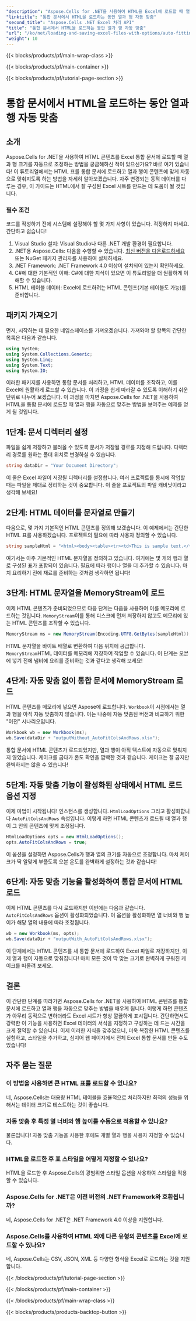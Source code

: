 ```yaml
---
"description": "Aspose.Cells for .NET을 사용하여 HTML을 Excel에 로드할 때 열과 행을 자동으로 맞추는 방법을 알아보세요. 단계별 가이드가 포함되어 있습니다."
"linktitle": "통합 문서에서 HTML을 로드하는 동안 열과 행 자동 맞춤"
"second_title": "Aspose.Cells .NET Excel 처리 API"
"title": "통합 문서에서 HTML을 로드하는 동안 열과 행 자동 맞춤"
"url": "/ko/net/loading-and-saving-excel-files-with-options/auto-fitting-columns-and-rows/"
"weight": 10
---
```


{{< blocks/products/pf/main-wrap-class >}}

{{< blocks/products/pf/main-container >}}

{{< blocks/products/pf/tutorial-page-section >}}

# 통합 문서에서 HTML을 로드하는 동안 열과 행 자동 맞춤

## 소개
Aspose.Cells for .NET을 사용하여 HTML 콘텐츠를 Excel 통합 문서에 로드할 때 열과 행 크기를 자동으로 조정하는 방법을 궁금해하신 적이 있으신가요? 바로 여기 있습니다! 이 튜토리얼에서는 HTML 표를 통합 문서에 로드하고 열과 행이 콘텐츠에 맞게 자동으로 맞춰지도록 하는 방법을 자세히 알아보겠습니다. 자주 변경되는 동적 데이터를 다루는 경우, 이 가이드는 HTML에서 잘 구성된 Excel 시트를 만드는 데 도움이 될 것입니다.
### 필수 조건
코드를 작성하기 전에 시스템에 설정해야 할 몇 가지 사항이 있습니다. 걱정하지 마세요. 간단하고 쉽습니다!
1. Visual Studio 설치: Visual Studio나 다른 .NET 개발 환경이 필요합니다.
2. .NET용 Aspose.Cells: 다음을 수행할 수 있습니다. [최신 버전을 다운로드하세요](https://releases.aspose.com/cells/net/) 또는 NuGet 패키지 관리자를 사용하여 설치하세요.
3. .NET Framework: .NET Framework 4.0 이상이 설치되어 있는지 확인하세요.
4. C#에 대한 기본적인 이해: C#에 대한 지식이 있으면 이 튜토리얼을 더 원활하게 이해할 수 있습니다.
5. HTML 테이블 데이터: Excel에 로드하려는 HTML 콘텐츠(기본 테이블도 가능)를 준비합니다.
## 패키지 가져오기
먼저, 시작하는 데 필요한 네임스페이스를 가져오겠습니다. 가져와야 할 항목의 간단한 목록은 다음과 같습니다.
```csharp
using System;
using System.Collections.Generic;
using System.Linq;
using System.Text;
using System.IO;
```
이러한 패키지를 사용하면 통합 문서를 처리하고, HTML 데이터를 조작하고, 이를 Excel에 원활하게 로드할 수 있습니다.
이 과정을 쉽게 따라갈 수 있도록 이해하기 쉬운 단위로 나누어 보겠습니다. 이 과정을 마치면 Aspose.Cells for .NET을 사용하여 HTML을 통합 문서에 로드할 때 열과 행을 자동으로 맞추는 방법을 보여주는 예제를 얻게 될 것입니다.
## 1단계: 문서 디렉터리 설정
파일을 쉽게 저장하고 불러올 수 있도록 문서가 저장될 경로를 지정해 드립니다. 디렉터리 경로를 원하는 폴더 위치로 변경하실 수 있습니다.
```csharp
string dataDir = "Your Document Directory";
```
이 줄은 Excel 파일이 저장될 디렉터리를 설정합니다. 여러 프로젝트를 동시에 작업할 때는 파일을 제대로 정리하는 것이 중요합니다. 이 줄을 프로젝트의 파일 캐비닛이라고 생각해 보세요!
## 2단계: HTML 데이터를 문자열로 만들기
다음으로, 몇 가지 기본적인 HTML 콘텐츠를 정의해 보겠습니다. 이 예제에서는 간단한 HTML 표를 사용하겠습니다. 프로젝트의 필요에 따라 사용자 정의할 수 있습니다.
```csharp
string sampleHtml = "<html><body><table><tr><td>This is sample text.</td><td>Some text.</td></tr><tr><td>This is another sample text.</td><td>Some text.</td></tr></table></body></html>";
```
여기서는 아주 기본적인 HTML 문자열을 정의하고 있습니다. 여기에는 몇 개의 행과 열로 구성된 표가 포함되어 있습니다. 필요에 따라 행이나 열을 더 추가할 수 있습니다. 마치 요리하기 전에 재료를 준비하는 것처럼 생각하면 됩니다!
## 3단계: HTML 문자열을 MemoryStream에 로드
이제 HTML 콘텐츠가 준비되었으므로 다음 단계는 다음을 사용하여 이를 메모리에 로드하는 것입니다. `MemoryStream`이를 통해 디스크에 먼저 저장하지 않고도 메모리에 있는 HTML 콘텐츠를 조작할 수 있습니다.
```csharp
MemoryStream ms = new MemoryStream(Encoding.UTF8.GetBytes(sampleHtml));
```
HTML 문자열을 바이트 배열로 변환하여 다음 위치에 공급합니다. `MemoryStream`HTML 데이터를 메모리에 저장하여 작업할 수 있습니다. 이 단계는 오븐에 넣기 전에 냄비에 요리를 준비하는 것과 같다고 생각해 보세요!
## 4단계: 자동 맞춤 없이 통합 문서에 MemoryStream 로드
HTML 콘텐츠를 메모리에 넣으면 Aspose에 로드합니다. `Workbook`이 시점에서는 열과 행을 아직 자동 맞춤하지 않습니다. 이는 나중에 자동 맞춤된 버전과 비교하기 위한 "이전" 시나리오입니다.
```csharp
Workbook wb = new Workbook(ms);
wb.Save(dataDir + "outputWithout_AutoFitColsAndRows.xlsx");
```
통합 문서에 HTML 콘텐츠가 로드되었지만, 열과 행이 아직 텍스트에 자동으로 맞춰지지 않았습니다. 케이크를 굽다가 온도 확인을 깜빡한 것과 같습니다. 케이크는 잘 굽지만 완벽하지는 않을 수 있습니다!
## 5단계: 자동 맞춤 기능이 활성화된 상태에서 HTML 로드 옵션 지정
이제 마법이 시작됩니다! 인스턴스를 생성합니다. `HtmlLoadOptions` 그리고 활성화합니다 `AutoFitColsAndRows` 속성입니다. 이렇게 하면 HTML 콘텐츠가 로드될 때 열과 행이 그 안의 콘텐츠에 맞게 조정됩니다.
```csharp
HtmlLoadOptions opts = new HtmlLoadOptions();
opts.AutoFitColsAndRows = true;
```
이 옵션을 설정하면 Aspose.Cells가 행과 열의 크기를 자동으로 조정합니다. 마치 케이크가 딱 알맞게 부풀도록 오븐 온도를 완벽하게 설정하는 것과 같습니다!
## 6단계: 자동 맞춤 기능을 활성화하여 통합 문서에 HTML 로드
이제 HTML 콘텐츠를 다시 로드하지만 이번에는 다음과 같습니다. `AutoFitColsAndRows` 옵션이 활성화되었습니다. 이 옵션을 활성화하면 열 너비와 행 높이가 해당 열의 내용에 따라 조정됩니다.
```csharp
wb = new Workbook(ms, opts);
wb.Save(dataDir + "outputWith_AutoFitColsAndRows.xlsx");
```
이 단계에서는 HTML 콘텐츠를 새 통합 문서에 로드하여 Excel 파일로 저장하지만, 이제 열과 행이 자동으로 맞춰집니다! 마치 모든 것이 딱 맞는 크기로 완벽하게 구워진 케이크를 떠올려 보세요.
## 결론
이 간단한 단계를 따라가면 Aspose.Cells for .NET을 사용하여 HTML 콘텐츠를 통합 문서에 로드하고 열과 행을 자동으로 맞추는 방법을 배우게 됩니다. 이렇게 하면 콘텐츠가 아무리 동적으로 변하더라도 Excel 시트가 항상 깔끔하게 표시됩니다. 간단하면서도 강력한 이 기능을 사용하면 Excel 데이터의 서식을 지정하고 구성하는 데 드는 시간을 크게 절약할 수 있습니다.
이제 이러한 지식을 갖추었으니, 더욱 복잡한 HTML 콘텐츠를 실험하고, 스타일을 추가하고, 심지어 웹 페이지에서 전체 Excel 통합 문서를 만들 수도 있습니다!
## 자주 묻는 질문
### 이 방법을 사용하면 큰 HTML 표를 로드할 수 있나요?
네, Aspose.Cells는 대용량 HTML 테이블을 효율적으로 처리하지만 최적의 성능을 위해서는 데이터 크기로 테스트하는 것이 좋습니다.
### 자동 맞춤 후 특정 열 너비와 행 높이를 수동으로 적용할 수 있나요?
물론입니다! 자동 맞춤 기능을 사용한 후에도 개별 열과 행을 사용자 지정할 수 있습니다.
### HTML을 로드한 후 표 스타일을 어떻게 지정할 수 있나요?
HTML을 로드한 후 Aspose.Cells의 광범위한 스타일 옵션을 사용하여 스타일을 적용할 수 있습니다.
### Aspose.Cells for .NET은 이전 버전의 .NET Framework와 호환됩니까?
네, Aspose.Cells for .NET은 .NET Framework 4.0 이상을 지원합니다.
### Aspose.Cells를 사용하여 HTML 외에 다른 유형의 콘텐츠를 Excel에 로드할 수 있나요?
네, Aspose.Cells는 CSV, JSON, XML 등 다양한 형식을 Excel로 로드하는 것을 지원합니다.

{{< /blocks/products/pf/tutorial-page-section >}}

{{< /blocks/products/pf/main-container >}}

{{< /blocks/products/pf/main-wrap-class >}}

{{< blocks/products/products-backtop-button >}}